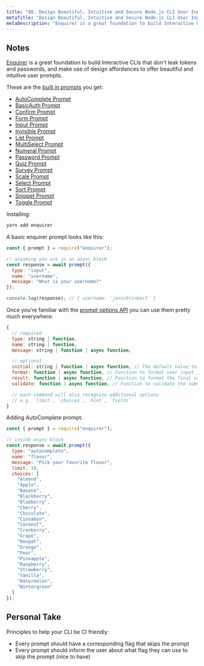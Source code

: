 ```yaml
---
title: "08. Design Beautiful, Intuitive and Secure Node.js CLI User Input Experiences with Enquirer"
metaTitle: "Design Beautiful, Intuitive and Secure Node.js CLI User Input Experiences with Enquirer"
metaDescription: "Enquirer is a great foundation to build Interactive CLIs that don't leak tokens and passwords, and make use of design affordances to offer beautiful and intuitive user prompts."
---
```


## Notes

[Enquirer](https://github.com/enquirer/enquirer) is a great foundation to build Interactive CLIs that don't leak tokens and passwords, and make use of design affordances to offer beautiful and intuitive user prompts.

These are the [built in prompts](https://www.npmjs.com/package/enquirer#built-in-prompts) you get:

- [AutoComplete Prompt](https://github.com/enquirer/enquirer#autocomplete-prompt)
- [BasicAuth Prompt](https://github.com/enquirer/enquirer#basicauth-prompt)
- [Confirm Prompt](https://github.com/enquirer/enquirer#confirm-prompt)
- [Form Prompt](https://github.com/enquirer/enquirer#form-prompt)
- [Input Prompt](https://github.com/enquirer/enquirer#input-prompt)
- [Invisible Prompt](https://github.com/enquirer/enquirer#invisible-prompt)
- [List Prompt](https://github.com/enquirer/enquirer#list-prompt)
- [MultiSelect Prompt](https://github.com/enquirer/enquirer#multiselect-prompt)
- [Numeral Prompt](https://github.com/enquirer/enquirer#numeral-prompt)
- [Password Prompt](https://github.com/enquirer/enquirer#password-prompt)
- [Quiz Prompt](https://github.com/enquirer/enquirer#quiz-prompt)
- [Survey Prompt](https://github.com/enquirer/enquirer#survey-prompt)
- [Scale Prompt](https://github.com/enquirer/enquirer#scale-prompt)
- [Select Prompt](https://github.com/enquirer/enquirer#select-prompt)
- [Sort Prompt](https://github.com/enquirer/enquirer#sort-prompt)
- [Snippet Prompt](https://github.com/enquirer/enquirer#snippet-prompt)
- [Toggle Prompt](https://github.com/enquirer/enquirer#toggle-prompt)

Installing:

```bash
yarn add enquirer
```

A basic enquirer prompt looks like this:

```js
const { prompt } = require("enquirer");

// assuming you are in an async block
const response = await prompt({
  type: "input",
  name: "username",
  message: "What is your username?"
});

console.log(response); // { username: 'jonschlinkert' }
```

Once you're familiar with the [prompt options API](https://github.com/enquirer/enquirer#prompt-options) you can use them pretty much everywhere:

```js
{
  // required
  type: string | function,
  name: string | function,
  message: string | function | async function,

  // optional
  initial: string | function | async function, // The default value to return if the user does not supply a value.
  format: function | async function, // Function to format user input in the terminal.
  result: function | async function, // Function to format the final submitted value before it's returned.
  validate: function | async function, // Function to validate the submitted value before it's returned. This function may return a boolean or a string. If a string is returned it will be used as the validation error message.

  // each command will also recognize additional options
  // e.g. `limit`, `choices`, `hint`, `fields`
}
```

Adding AutoComplete prompt:

```js
const { prompt } = require("enquirer");

// inside async block
const response = await prompt({
  type: "autocomplete",
  name: "flavor",
  message: "Pick your favorite flavor",
  limit: 10,
  choices: [
    "Almond",
    "Apple",
    "Banana",
    "Blackberry",
    "Blueberry",
    "Cherry",
    "Chocolate",
    "Cinnamon",
    "Coconut",
    "Cranberry",
    "Grape",
    "Nougat",
    "Orange",
    "Pear",
    "Pineapple",
    "Raspberry",
    "Strawberry",
    "Vanilla",
    "Watermelon",
    "Wintergreen"
  ]
});
```

## Personal Take

Principles to help your CLI be CI friendly:

- Every prompt should have a corresponding flag that skips the prompt
- Every prompt should inform the user about what flag they can use to skip the prompt (nice to have)
